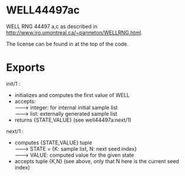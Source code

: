 WELL44497ac
===========

WELL RNG 44497 a,c as described in http://www.iro.umontreal.ca/~panneton/WELLRNG.html.

The license can be found in at the top of the code.

Exports
=======

init/1 :

- initializes and computes the first value of WELL<br/>
- accepts:<br/>
---> integer: for internal initial sample list<br/>
---> list: externally generated sample list<br/>
- returns {STATE,VALUE} (see well44497a:next/1)<br/>

next/1 :

- computes {STATE,VALUE} tuple<br/>
---> STATE = {K: sample list, N: next seed index}<br/>
---> VALUE: computed value for the given state<br/>
- accepts tuple {K,N} (see above, only that N here is the current seed index)